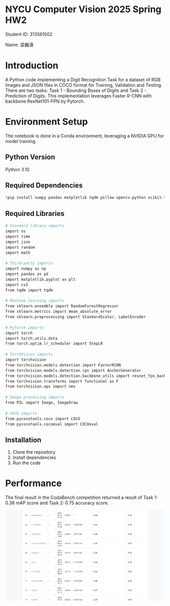 # NYCU Computer Vision 2025 Spring HW2
Student ID: 313561002

Name: 梁巍濤

# Introduction
A Python code implementing a Digit Recognition Task for a dataset of RGB Images and JSON files in COCO format for Training, Validation and Testing. There are two tasks: Task 1 - Bounding Boxes of Digits and Task 2 - Prediction of Digits. This implementation leverages Faster R-CNN with backbone ResNet101-FPN by Pytorch.

# Environment Setup
The notebook is done in a Conda environment, leveraging a NVIDIA GPU for model training.
## Python Version
Python 3.10
## Required Dependencies
```bash
!pip install numpy pandas matplotlib tqdm pillow opencv-python scikit-learn torch torchvision pycocotools
```
## Required Libraries 
```bash
# Standard library imports
import os
import time
import json
import random
import math

# Third-party imports
import numpy as np
import pandas as pd
import matplotlib.pyplot as plt
import cv2
from tqdm import tqdm

# Machine learning imports
from sklearn.ensemble import RandomForestRegressor
from sklearn.metrics import mean_absolute_error
from sklearn.preprocessing import StandardScaler, LabelEncoder

# PyTorch imports
import torch
import torch.utils.data
from torch.optim.lr_scheduler import StepLR

# TorchVision imports
import torchvision
from torchvision.models.detection import FasterRCNN
from torchvision.models.detection.rpn import AnchorGenerator
from torchvision.models.detection.backbone_utils import resnet_fpn_backbone
from torchvision.transforms import functional as F
from torchvision.ops import nms

# Image processing imports
from PIL import Image, ImageDraw

# COCO imports
from pycocotools.coco import COCO
from pycocotools.cocoeval import COCOeval
```
## Installation
1. Clone the repository
2. Install dependencies
3. Run the code

# Performance
The final result in the CodaBench competition returned a result of Task 1: 0.38 mAP score and Task 2: 0.75 accuracy score.

![Performance leaderboard](hw2_performance.png)
